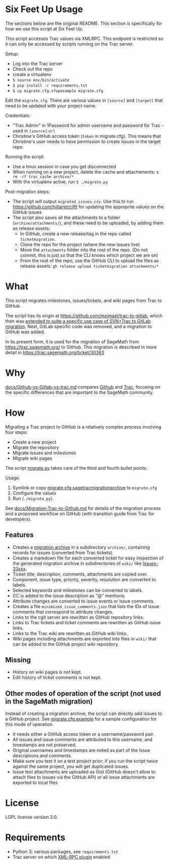 Six Feet Up Usage
=================

The sections below are the original README. This section is specifically for how we use this script at Six Feet Up.

This script accesses Trac values via XMLRPC. This endpoint is restricted so it can only be accessed by scripts running on the Trac server.

Setup:
* Log into the Trac server
* Check out the repo
* create a virtualenv
* `$ source env/bin/activate`
* `$ pip install -r requirements.txt`
* `$ cp migrate.cfg.sfupexample migrate.cfg`

Edit the `migrate.cfg`. There are various values in `[source]` and `[target]` that need to be updated with your project name.

Credentials:
* "Trac Admin" in 1Password for admin username and password for Trac - used in `[source]`:`url`
* Christine's GitHub access token (`token` in migrate.cfg). This means that Christine's user needs to have permission to create issues in the target repo.

Running the script:
* Use a tmux session in case you get disconnected
* When running on a new project, delete the cache and attachements: `$ rm -rf trac_cache archive/*`
* With the virtualenv active, run `$ ./migrate.py`

Post-migration steps:
* The script will output `migrated_issues.csv`. Use this to run https://github.com/hillairet/ciftt for updating the approprite values on the GitHub issues
* The script also saves all the attachments to a folder (`archive/attachments/`), and these need to be uploaded, by adding them as release assets:
  * In GitHub, create a new release/tag in the repo called `ticketmigration`.
  * Clone the repo for the project (where the new issues live)
  * Move the `attachments` folder into the root of the repo. (Do not commit, this is just so that the CLI knows which project we are on)
  * From the root of the repo, use the GitHub CLI to upload the files as release assets: `gh release upload ticketmigration attachments/*`

What
=====

This script migrates milestones, issues/tickets, and wiki pages from Trac to GitHub.

The script has its origin at https://github.com/moimael/trac-to-gitlab,
which then was [extended to suite a specific use case of SVN+Trac to GitLab migration](https://www.gams.com/~stefan/svn2git/).
Next, GitLab specific code was removed, and a migration to GitHub was added.

In its present form, it is used for the migration of SageMath from
https://trac.sagemath.org/ to GitHub. This migration is described in more detail in
https://trac.sagemath.org/ticket/30363

Why
===

[docs/Github-vs-Gitlab-vs-trac.md](docs/Github-vs-Gitlab-vs-trac.md) compares
[Github](https://github.com/) and [Trac](https://trac.sagemath.org/),
focusing on the specific differences that are important to the SageMath
community.

How
====

Migrating a Trac project to GitHub is a relatively complex process involving four steps:

 * Create a new project
 * Migrate the repository
 * Migrate issues and milestones
 * Migrate wiki pages

The script [migrate.py](./migrate.py) takes care of the third and fourth bullet points.

Usage:

  1. Symlink or copy [migrate.cfg.sagetracmigrationarchive](./migrate.cfg.sagetracmigrationarchive) to ```migrate.cfg```
  2. Configure the values
  3. Run (```./migrate.py```).

See [docs/Migration-Trac-to-Github.md](docs/Migration-Trac-to-Github.md) for details of the migration process
and a proposed workflow on GitHub (with transition guide from Trac for developers).

Features
--------

 * Creates a [migration archive](https://github.github.com/enterprise-migrations/#/./2.1-export-archive-format)
   in a subdirectory ``archive/``, containing records for issues (converted from Trac tickets).
 * Creates a markdown file for each converted ticket for easy inspection of the generated migration archive
   in subdirectories of ``wiki/`` like [Issues-33xxx](https://github.com/sagemath/trac_to_gh/tree/main/Issues-33xxx).
 * Ticket title, description, comments, attachments are copied over.
 * Component, issue type, priority, severity, resolution are converted to labels.
 * Selected keywords and milestones can be converted to labels.
 * CC is added to the issue description as "@" mentions.
 * Attribute changes are converted to issue events or issue comments.
 * Creates a file ``minimized_issue_comments.json`` that lists the IDs of issue comments that
   correspond to attribute changes.
 * Links to the cgit server are rewritten as GitHub repository links.
 * Links to Trac tickets and ticket comments are rewritten as GitHub issue links.
 * Links to the Trac wiki are rewritten as GitHub wiki links.
 * Wiki pages including attachments are exported into files in ``wiki/`` that can be
   added to the GitHub project wiki repository.

Missing
-------

 * History on wiki pages is not kept.
 * Edit history of ticket comments is not kept.

Other modes of operation of the script (not used in the SageMath migration)
---------------------------------------------------------------------------

Instead of creating a migration archive, the script can directly add issues to a GitHub project.
See [migrate.cfg.example](./migrate.cfg.example) for a sample configuration for this mode of operation.

 * It needs either a GitHub access token or a username/password pair.
 * All issues and issue comments are attributed to this username, and timestamps are not preserved.
 * Original usernames and timestamps are noted as part of the Issue descriptions and comments.
 * Make sure you test it on a test project prior; if you run the script twice against the same project,
   you will get duplicated issues.
 * Issue text attachments are uploaded as Gist (GitHub doesn't allow to attach files to issues via the GitHub API)
   or all issue attachments are exported to local files


License
=======

LGPL license version 3.0.

Requirements
==============

 * Python 3; various packages, see ```requirements.txt```
 * Trac server on which [XML-RPC plugin](http://trac-hacks.org/wiki/XmlRpcPlugin) enabled
